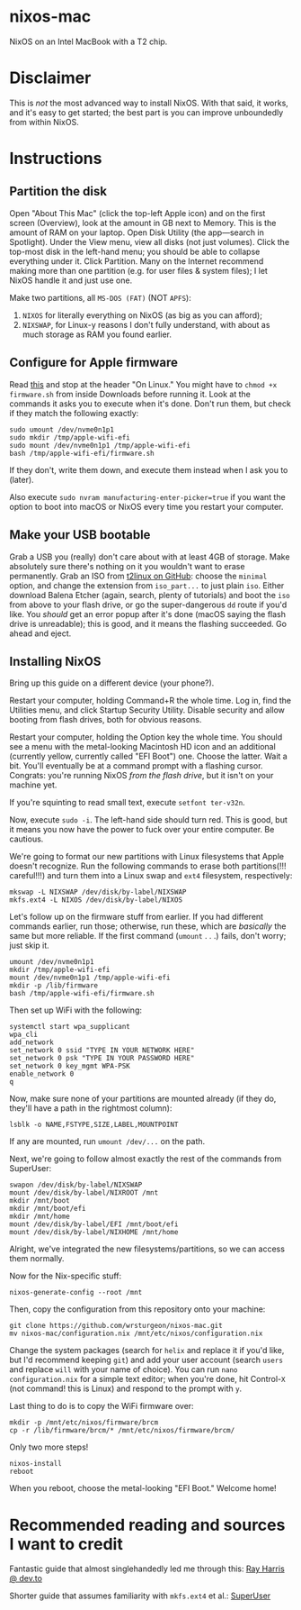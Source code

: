 # nixos-mac

NixOS on an Intel MacBook with a T2 chip.

# Disclaimer

This is _not_ the most advanced way to install NixOS. With that said, it works, and it's easy to get started; the best part is you can improve unboundedly from within NixOS.

# Instructions

## Partition the disk

Open "About This Mac" (click the top-left Apple icon) and on the first screen (Overview), look at the amount in GB next to Memory. This is the amount of RAM on your laptop.
Open Disk Utility (the app—search in Spotlight). Under the View menu, view all disks (not just volumes). Click the top-most disk in the left-hand menu; you should be able to collapse everything under it.
Click Partition. Many on the Internet recommend making more than one partition (e.g. for user files & system files); I let NixOS handle it and just use one.

Make two partitions, all `MS-DOS (FAT)` (NOT `APFS`):
  1. `NIXOS` for literally everything on NixOS (as big as you can afford);
  3. `NIXSWAP`, for Linux-y reasons I don't fully understand, with about as much storage as RAM you found earlier.

## Configure for Apple firmware

Read [this](https://wiki.t2linux.org/guides/wifi-bluetooth) and stop at the header "On Linux." You might have to `chmod +x firmware.sh` from inside Downloads before running it.
Look at the commands it asks you to execute when it's done. Don't run them, but check if they match the following exactly:
```
sudo umount /dev/nvme0n1p1
sudo mkdir /tmp/apple-wifi-efi
sudo mount /dev/nvme0n1p1 /tmp/apple-wifi-efi
bash /tmp/apple-wifi-efi/firmware.sh
```
If they don't, write them down, and execute them instead when I ask you to (later).

Also execute `sudo nvram manufacturing-enter-picker=true` if you want the option to boot into macOS or NixOS every time you restart your computer.

## Make your USB bootable

Grab a USB you (really) don't care about with at least 4GB of storage. Make absolutely sure there's nothing on it you wouldn't want to erase permanently.
Grab an ISO from [t2linux on GitHub](https://github.com/t2linux/nixos-t2-iso/releases): choose the `minimal` option, and change the extension from `iso_part...` to just plain `iso`.
Either download Balena Etcher (again, search, plenty of tutorials) and boot the `iso` from above to your flash drive, or go the super-dangerous `dd` route if you'd like.
You _should_ get an error popup after it's done (macOS saying the flash drive is unreadable); this is good, and it means the flashing succeeded. Go ahead and eject.

## Installing NixOS

Bring up this guide on a different device (your phone?).

Restart your computer, holding Command+R the whole time.
Log in, find the Utilities menu, and click Startup Security Utility. Disable security and allow booting from flash drives, both for obvious reasons.

Restart your computer, holding the Option key the whole time.
You should see a menu with the metal-looking Macintosh HD icon and an additional (currently yellow, currently called "EFI Boot") one. Choose the latter.
Wait a bit. You'll eventually be at a command prompt with a flashing cursor. Congrats: you're running NixOS _from the flash drive_, but it isn't on your machine yet.

If you're squinting to read small text, execute `setfont ter-v32n`.

Now, execute `sudo -i`. The left-hand side should turn red. This is good, but it means you now have the power to fuck over your entire computer. Be cautious.

We're going to format our new partitions with Linux filesystems that Apple doesn't recognize.
Run the following commands to erase both partitions(!!! careful!!!) and turn them into a Linux swap and `ext4` filesystem, respectively:
```
mkswap -L NIXSWAP /dev/disk/by-label/NIXSWAP
mkfs.ext4 -L NIXOS /dev/disk/by-label/NIXOS
```

Let's follow up on the firmware stuff from earlier. If you had different commands earlier, run those; otherwise, run these, which are _basically_ the same but more reliable.
If the first command (`umount` . . .) fails, don't worry; just skip it.
```
umount /dev/nvme0n1p1
mkdir /tmp/apple-wifi-efi
mount /dev/nvme0n1p1 /tmp/apple-wifi-efi
mkdir -p /lib/firmware
bash /tmp/apple-wifi-efi/firmware.sh
```

Then set up WiFi with the following:
```
systemctl start wpa_supplicant
wpa_cli
add_network
set_network 0 ssid "TYPE IN YOUR NETWORK HERE"
set_network 0 psk "TYPE IN YOUR PASSWORD HERE"
set_network 0 key_mgmt WPA-PSK
enable_network 0
q
```

Now, make sure none of your partitions are mounted already (if they do, they'll have a path in the rightmost column):
```
lsblk -o NAME,FSTYPE,SIZE,LABEL,MOUNTPOINT
```
If any are mounted, run `umount /dev/...` on the path.

Next, we're going to follow almost exactly the rest of the commands from SuperUser:
```
swapon /dev/disk/by-label/NIXSWAP
mount /dev/disk/by-label/NIXROOT /mnt
mkdir /mnt/boot
mkdir /mnt/boot/efi
mkdir /mnt/home
mount /dev/disk/by-label/EFI /mnt/boot/efi
mount /dev/disk/by-label/NIXHOME /mnt/home
```
Alright, we've integrated the new filesystems/partitions, so we can access them normally.

Now for the Nix-specific stuff:
```
nixos-generate-config --root /mnt
```

Then, copy the configuration from this repository onto your machine:
```
git clone https://github.com/wrsturgeon/nixos-mac.git
mv nixos-mac/configuration.nix /mnt/etc/nixos/configuration.nix
```
Change the system packages (search for `helix` and replace it if you'd like, but I'd recommend keeping `git`) and add your user account (search `users` and replace `will` with your name of choice).
You can run `nano configuration.nix` for a simple text editor; when you're done, hit Control-`X` (not command! this is Linux) and respond to the prompt with `y`.

Last thing to do is to copy the WiFi firmware over:
```
mkdir -p /mnt/etc/nixos/firmware/brcm
cp -r /lib/firmware/brcm/* /mnt/etc/nixos/firmware/brcm/
```

Only two more steps!
```
nixos-install
reboot
```
When you reboot, choose the metal-looking "EFI Boot." Welcome home!

# Recommended reading and sources I want to credit

Fantastic guide that almost singlehandedly led me through this: [Ray Harris @ dev.to](https://dev.to/raymondgh/day-4-reinstalling-nixos-on-my-apfs-t2-intel-macbook-pro-265n)

Shorter guide that assumes familiarity with `mkfs.ext4` et al.: [SuperUser](https://superuser.com/questions/795879/how-to-configure-dual-boot-nixos-with-mac-os-x-on-an-uefi-macbook)
